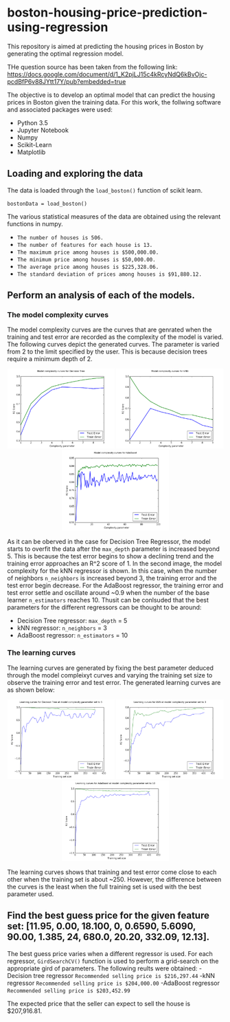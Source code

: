 # boston-housing-price-prediction-using-regression
This repository is aimed at predicting the housing prices in Boston by generating the optimal regression model.

THe question source has been taken from the following link:
https://docs.google.com/document/d/1_K2pjLJ15c4kRcyNdQ6kBvOjc-pcdBfP6v88JYtt17Y/pub?embedded=true

The objective is to develop an optimal model that can predict the housing prices in Boston given the training data. For this work, the follwing software and associated packages were used:
- Python 3.5
- Jupyter Notebook
- Numpy
- Scikit-Learn
- Matplotlib

## Loading and exploring the data

The data is loaded through the `load_boston()` function of scikit learn. 
```
bostonData = load_boston()
```

The various statistical measures of the data are obtained using the relevant functions in numpy. 
- `The number of houses is 506.`
- `The number of features for each house is 13.`
- `The maximum price among houses is $500,000.00.`
- `The minimum price among houses is $50,000.00.`
- `The average price among houses is $225,328.06.`
- `The standard deviation of prices among houses is $91,880.12.`

## Perform an analysis of each of the models.
### The model complexity curves

The model complexity curves are the curves that are genrated when the training and test error are recorded as the complexity of the model is varied. The following curves depict the generated curves. The parameter is varied from 2 to the limit specified by the user. This is because decision trees require a minimum depth of 2. 

<p align="center">
  <img src="https://github.com/vishnu1729/boston-housing-price-prediction-using-regression/blob/master/decistiontreemodelcomplexity.png"  width="250"/>
  <img src="https://github.com/vishnu1729/boston-housing-price-prediction-using-regression/blob/master/knnmodelcomplexity.png" width="250"/>
  <img src="https://github.com/vishnu1729/boston-housing-price-prediction-using-regression/blob/master/adabosstmodelcomplexity.png"  width="250"/>
</p>

As it can be oberved in the case for Decision Tree Regressor, the model starts to overfit the data after the `max_depth` parameter is 
increased beyond 5. This is because the test error begins to show a declining trend and the training error approaches an R^2 score of 1. In the second image, the model complexity for the kNN regressor is shown.  In this case, when the number of neighbors `n_neighbors` is increased beyond 3, the training error and the test error begin decrease. For the AdaBoost regressor, the training error and test error settle and oscillate around ~0.9 when the number of the base learner `n_estimators` reaches 10. Thusit can be conlsuded that the best parameters for the different regressors can be thought to be around:
- Decision Tree regressor: `max_depth` = 5
- kNN regressor: `n_neighbors` = 3
- AdaBoost regressor: `n_estimators` = 10

### The learning curves

The learning curves are generated by fixing the best parameter deduced through the model compleixyt curves and varying the training set size to observe the training error and test error. The generated learning curves are as shown below:
<p align="center">
  <img src="https://github.com/vishnu1729/boston-housing-price-prediction-using-regression/blob/master/decisiontreelearningcurve.png"  width="250"/>
  <img src="https://github.com/vishnu1729/boston-housing-price-prediction-using-regression/blob/master/knnlearningcurve.png" width="250"/>
  <img src="https://github.com/vishnu1729/boston-housing-price-prediction-using-regression/blob/master/adabosstlearningcurve.png"  width="250"/>
</p>

The learning curves shows that training and test error come close to each other when the training set is about ~250. However, the difference between the curves is the least when the full training set is used with the best parameter used.

## Find the best guess price for the given feature set: [11.95, 0.00, 18.100, 0, 0.6590, 5.6090, 90.00, 1.385, 24, 680.0, 20.20, 332.09, 12.13].

The best guess price varies when a different regressor is used. For each regressor, `GirdSearchCV()` function is used to perform a grid-search on the appropriate gird of parameters. The following reults were obtained:
-Decision tree regressor
`Recommended selling price is $216,297.44`
-kNN regressor
`Recommended selling price is $204,000.00`
-AdaBoost regressor
`Recommended selling price is $203,452.99`

The expected price that the seller can expect to sell the house is $207,916.81.
